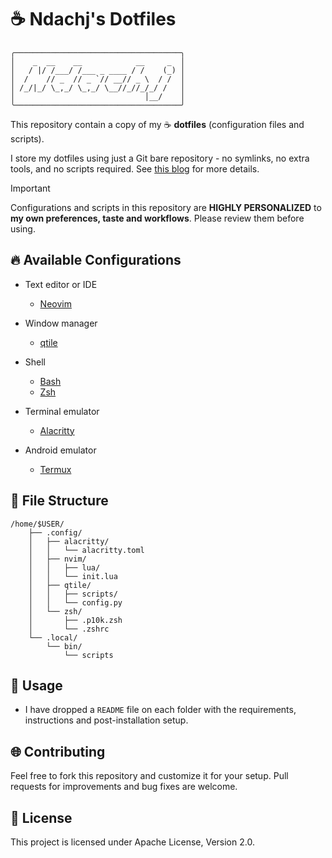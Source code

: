 # ☕ Ndachj's Dotfiles

```
╭─────────────────────────────────────╮
│    _  __    __            __     _  │
│   / |/ /___/ /___ _ ____ / /    (_) │
│  /    // _  // _ `// __// _ \  / /  │
│ /_/|_/ \_,_/ \_,_/ \__//_//_/_/ /   │
│                             │__/    │
╰─────────────────────────────────────╯
```

This repository contain a copy of my ☕ **dotfiles** (configuration files and scripts).

I store my dotfiles using just a Git bare repository - no symlinks, no extra tools, and no scripts required. See [this blog](https://web.archive.org/web/20240307132655/https://engineeringwith.kalkayan.com/series/developer-experience/storing-dotfiles-with-git-this-is-the-way/) for more details.

> [!important]
> Configurations and scripts in this repository are **HIGHLY PERSONALIZED** to **my own preferences, taste and workflows**. Please review them before using.

## 🔥 Available Configurations

- Text editor or IDE

  - [Neovim](./.config/nvim/README.md)

- Window manager

  - [qtile](./.config/qtile/README.md)

- Shell

  - [Bash](./.bashrc)
  - [Zsh](./data/zsh/README.md)

- Terminal emulator

  - [Alacritty](./config/alacritty/README.md)

- Android emulator

  - [Termux](./.termux/README.md)

## 📂 File Structure

```
/home/$USER/
    ├── .config/
    │   ├── alacritty/
    │   │   └── alacritty.toml
    │   ├── nvim/
    │   │   ├── lua/
    │   │   └── init.lua
    │   ├── qtile/
    │   │   ├── scripts/
    │   │   └── config.py
    │   └── zsh/
    │       ├── .p10k.zsh
    │       └── .zshrc
    └── .local/
        └── bin/
            └── scripts
```

## 🚀 Usage

- I have dropped a `README` file on each folder with the requirements, instructions and post-installation setup.

## 🌐 Contributing

Feel free to fork this repository and customize it for your setup. Pull requests for improvements and bug fixes are welcome.

## 📌 License

This project is licensed under Apache License, Version 2.0.
